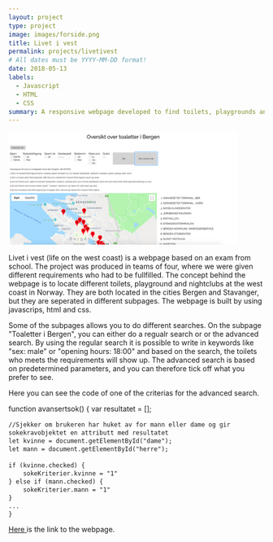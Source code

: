 ```yaml
---
layout: project
type: project
image: images/forside.png
title: Livet i vest
permalink: projects/livetivest
# All dates must be YYYY-MM-DD format!
date: 2018-05-13
labels:
  - Javascript
  - HTML
  - CSS
summary: A responsive webpage developed to find toilets, playgrounds and nightclubs on the west coast in Norway.
---
```

<div>
<img class="ui medium right floated rounded image" src="../images/advancedSearch.png" style="width:450px;">
</div>

Livet i vest (life on the west coast) is a webpage based on an exam from school. The project was produced in teams of four, where we were given different requirements who had to be fullfilled. The concept behind the webpage is to locate different toilets, playground and nightclubs at the west coast in Norway. They are both located in the cities Bergen and Stavanger, but they are seperated in different subpages. The webpage is built by using javascrips, html and css. 

Some of the subpages allows you to do different searches. On the subpage "Toaletter i Bergen", you can either do a regualr search or or the advanced search. By using the regular search it is possible to write in keywords like "sex: male" or "opening hours: 18:00" and based on the search, the toilets who meets the requirements will show up. The advanced search is based on predetermined parameters, and you can therefore tick off what you prefer to see. 

Here you can see the code of one of the criterias for the advanced search. 

function avansertsok() {
    var resultatet = [];

    //Sjekker om brukeren har huket av for mann eller dame og gir sokekravobjektet en attributt med resultatet
    let kvinne = document.getElementById("dame");
    let mann = document.getElementById("herre");

    if (kvinne.checked) {
        sokeKriterier.kvinne = "1"
    } else if (mann.checked) {
        sokeKriterier.mann = "1"
    }
    ...
    }


<a href="http://wildboy.uib.no/~gen009/index.html">Here </a> is the link to the webpage.
 
